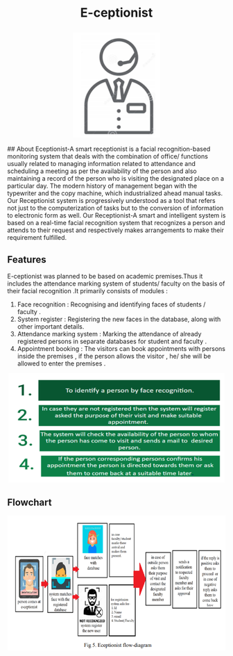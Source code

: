 #  <p align =center>E-ceptionist</p>
<p align="center">
  <img width="200" src="https://github.com/sankalp20436/E-ceptionist/blob/main/images/logo.png">
</p>
## About
Eceptionist-A smart receptionist is a facial recognition-based monitoring system that deals with the combination of office/ functions usually related to managing information related to attendance and scheduling a meeting as per the availability of the person and also maintaining a record of the person who is visiting the designated place on a particular day. The modern history of management began with the typewriter and the copy machine, which industrialized ahead manual tasks. Our Receptionist system is progressively understood as a tool that refers not just to the computerization of tasks but to the conversion of information to electronic
form as well. Our Receptionist-A smart and intelligent system is based on a real-time facial recognition system that recognizes a person and attends to their request and respectively makes arrangements to make their requirement fulfilled.

## Features
E-ceptionist was planned to be based on academic premises.Thus it includes the attendance marking system of students/ faculty on the basis of their facial
recognition .It primarily consists of modules :
1. Face recognition : Recognising and identifying faces of students / faculty .
2. System register : Registering the new faces in the database, along with other important
details.
3. Attendance marking system : Marking the attendance of already registered persons in
separate databases for student and faculty .
4. Appointment booking : The visitors can book appointments with persons inside the
premises , if the person allows the visitor , he/ she will be allowed to enter the premises .   
 
<p align ="center" >
  <img  width="500" src="https://github.com/sankalp20436/E-ceptionist/blob/main/images/features.png" alt="Material Bread logo">
  </p>
  
     
## Flowchart 

  
 <p align ="center" >
  <img  width="700" src="https://github.com/sankalp20436/E-ceptionist/blob/main/images/flowchart.png" alt="Material Bread logo">
  </p>

